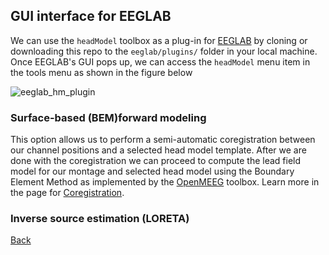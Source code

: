 ## GUI interface for EEGLAB
We can use the `headModel` toolbox as a plug-in for [EEGLAB](https://sccn.ucsd.edu/eeglab/) by cloning or downloading this repo to the `eeglab/plugins/` folder in your local machine. Once EEGLAB's GUI pops up, we can access the `headModel` menu item in the tools menu as shown in the figure below 

![eeglab_hm_plugin](https://github.com/aojeda/headModel/blob/master/doc/assets/eeglab_hm_plugin.png)

### Surface-based (BEM)forward modeling
This option allows us to perform a semi-automatic coregistration between our channel positions and a selected head model template. After we are done with the coregistration we can proceed to compute the lead field model for our montage and selected head model using the Boundary Element Method as implemented by the [OpenMEEG](https://openmeeg.github.io/) toolbox. Learn more in the page for [Coregistration](https://github.com/aojeda/headModel/blob/master/doc/coregistration.md).

### Inverse source estimation (LORETA)

[Back](https://github.com/aojeda/headModel/blob/master/doc/Documentation.md)
